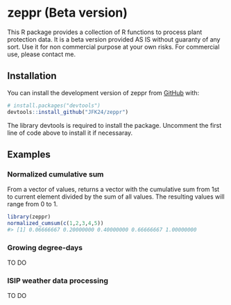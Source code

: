 
<!-- README.md is generated from README.Rmd. Please edit that file -->

# zeppr (Beta version)

<!-- badges: start -->
<!-- badges: end -->

This R package provides a collection of R functions to process plant
protection data. It is a beta version provided AS IS without guaranty of
any sort. Use it for non commercial purpose at your own risks. For
commercial use, please contact me.

## Installation

You can install the development version of zeppr from
[GitHub](https://github.com/) with:

``` r
# install.packages("devtools")
devtools::install_github("JFK24/zeppr")
```

The library devtools is required to install the package. Uncomment the
first line of code above to install it if necessaray.

## Examples

### Normalized cumulative sum

From a vector of values, returns a vector with the cumulative sum from
1st to current element divided by the sum of all values. The resulting
values will range from 0 to 1.

``` r
library(zeppr)
normalized_cumsum(c(1,2,3,4,5))
#> [1] 0.06666667 0.20000000 0.40000000 0.66666667 1.00000000
```

### Growing degree-days

TO DO

### ISIP weather data processing

TO DO
